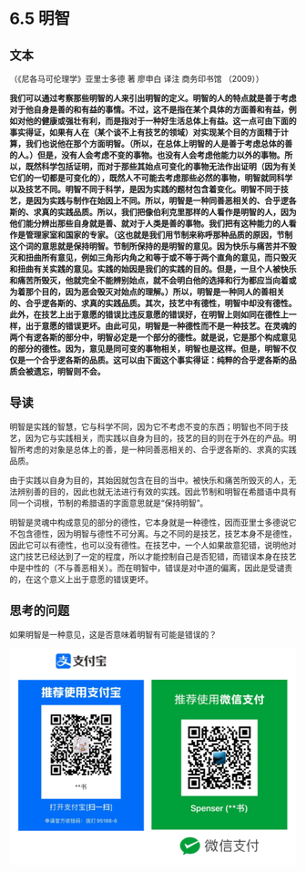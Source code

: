 # 6.5 明智

## 文本

（《尼各马可伦理学》亚里士多德 著 廖申白 译注 商务印书馆 （2009））

**我们可以通过考察那些明智的人来引出明智的定义。明智的人的特点就是善于考虑对于他自身是善的和有益的事情。不过，这不是指在某个具体的方面善和有益，例如对他的健康或强壮有利，而是指对于一种好生活总体上有益。这一点可由下面的事实得证，如果有人在（某个谈不上有技艺的领域）对实现某个目的方面精于计算，我们也说他在那个方面明智。（所以，在总体上明智的人是善于考虑总体的善的人。）但是，没有人会考虑不变的事物。也没有人会考虑他能力以外的事物。所以，既然科学包括证明，而对于那些其始点可变化的事物无法作出证明（因为有关它们的一切都是可变化的），既然人不可能去考虑那些必然的事物，明智就同科学以及技艺不同。明智不同于科学，是因为实践的题材包含着变化。明智不同于技艺，是因为实践与制作在始因上不同。所以，明智是一种同善恶相关的、合乎逻各斯的、求真的实践品质。所以，我们把像伯利克里那样的人看作是明智的人，因为他们能分辨出那些自身就是善、就对于人类是善的事物。我们把有这种能力的人看作是管理家室和国家的专家。（这也就是我们用节制来称呼那种品质的原因，节制这个词的意思就是保持明智。节制所保持的是明智的意见。因为快乐与痛苦并不毁灭和扭曲所有意见，例如三角形内角之和等于或不等于两个直角的意见，而只毁灭和扭曲有关实践的意见。实践的始因是我们的实践的目的。但是，一旦个人被快乐和痛苦所毁灭，他就完全不能辨别始点，就不会明白他的选择和行为都应当向着或为着那个目的，因为恶会毁灭对始点的理解。）所以，明智是一种同人的善相关的、合乎逻各斯的、求真的实践品质。其次，技艺中有德性，明智中却没有德性。此外，在技艺上出于意愿的错误比违反意愿的错误好，在明智上则如同在德性上一样，出于意愿的错误更坏。由此可见，明智是一种德性而不是一种技艺。在灵魂的两个有逻各斯的部分中，明智必定是一个部分的德性。就是说，它是那个构成意见的部分的德性。因为，意见是同可变的事物相关，明智也是这样。但是，明智不仅仅是一个合乎逻各斯的品质。这可以由下面这个事实得证：纯粹的合乎逻各斯的品质会被遗忘，明智则不会。**

## 导读

明智是实践的智慧，它与科学不同，因为它不考虑不变的东西；明智也不同于技艺，因为它与实践相关，而实践以自身为目的，技艺的目的则在于外在的产品。明智所考虑的对象是总体上的善，是一种同善恶相关的、合乎逻各斯的、求真的实践品质。

由于实践以自身为目的，其始因就包含在目的当中。被快乐和痛苦所毁灭的人，无法辨别善的目的，因此也就无法进行有效的实践。因此节制和明智在希腊语中具有同一个词根，节制的希腊语的字面意思就是“保持明智”。

明智是灵魂中构成意见的部分的德性，它本身就是一种德性，因而亚里士多德说它不包含德性，因为明智与德性不可分离。与之不同的是技艺，技艺本身不是德性，因此它可以有德性，也可以没有德性。在技艺中，一个人如果故意犯错，说明他对这门技艺已经达到了一定的程度，所以才能控制自己是否犯错，而错误本身在技艺中是中性的（不与善恶相关）。而在明智中，错误是对中道的偏离，因此是受谴责的，在这个意义上出于意愿的错误更坏。

## 思考的问题

如果明智是一种意见，这是否意味着明智有可能是错误的？

![](../.gitbook/assets/qr.png)

